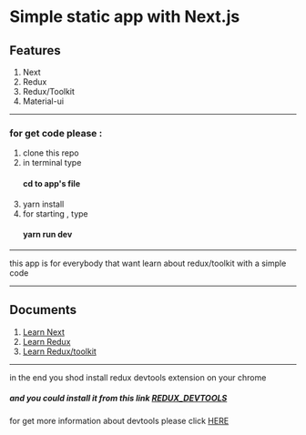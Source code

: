 <h1>Simple static app with  Next.js</h1>
    <h2>Features</h2>
    <ol>
        <li>Next</li>
        <li>Redux</li>
        <li>Redux/Toolkit</li>
        <li>Material-ui</li>
    </ol>
    <hr>
     <h3>for get code please :</h3>
     <ol>
         <li>clone this repo</li>
         <li>in terminal type  <h4>cd to app's file</h4> </li>
         <li>yarn install</li>
         <li>for starting , type <h4>yarn run dev</h4></li>
     </ol>
     <hr>
     <p>this app is for everybody that want learn about redux/toolkit with a simple  code  </p>
     <hr>
     <h2>Documents</h2>
    <ol>
        <li><a href="https://nextjs.org/learn/basics/create-nextjs-app?utm_source=next-site&utm_medium=homepage-cta&utm_campaign=next-website">Learn Next</a></li>
        <li><a href="https://redux.js.org/introduction/getting-started">Learn Redux</a> </li>
        <li> <a href="https://redux-toolkit.js.org/introduction/quick-start">Learn Redux/toolkit</a> </li>
    </ol>
    <hr>
    <p>in the end you shod install redux devtools extension on your chrome </p>
    <h5>
    and you could install it from this link
    <a href="https://chrome.google.com/webstore/detail/redux-devtools/lmhkpmbekcpmknklioeibfkpmmfibljd">
        REDUX_DEVTOOLS</a> 
    </h5>
    for get more information about devtools please click <a href="https://github.com/zalmoxisus/redux-devtools-extension">HERE</a>
